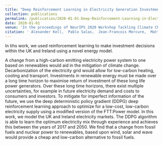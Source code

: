 ```yaml
---
title: "Deep Reinforcement Learning in Electricity Generation Investment for the Minimization of Long-Term Carbon Emissions and Electricity Costs"
collection: publications
permalink: /publication/2020-01-01-Deep-Reinforcement-Learning-in-Electricity-Generation-Investment-for-the-Minimization-of-Long-Term-Carbon-Emissions-and-Electricity-Costs
date: 2020-01-01
venue: 'In the proceedings of NeurIPS 2020 Workshop Tackling Climate Change with Machine Learning'
citation: ' Alexander Kell,  Pablo Salas,  Jean-Francois Mercure,  Matthew Forshaw,  A McGough, &quot;Deep Reinforcement Learning in Electricity Generation Investment for the Minimization of Long-Term Carbon Emissions and Electricity Costs.&quot; In the proceedings of NeurIPS 2020 Workshop Tackling Climate Change with Machine Learning, 2020.'
--- 
```


In tihs work, we used reinforcement learning to make investment decisions within the UK and Ireland using a novel energy model.

A change from a high-carbon emitting electricity power system to one based on renewables would aid in the mitigation of climate change. Decarbonization of the electricity grid would allow for low-carbon heating, cooling and transport. Investments in renewable energy must be made over a long time horizon to maximise return of investment of these long life power generators. Over these long time horizons, there exist multiple uncertainties, for example in future electricity demand and costs to consumers and investors. 
To mitigate for imperfect information of the future, we use the deep deterministic policy gradient (DDPG) deep reinforcement learning approach to optimize for a low-cost, low-carbon electricity supply using a modified version of the FTT:Power model. In this work, we model the UK and Ireland electricity markets. The DDPG algorithm is able to learn the optimum electricity mix through experience and achieves this between the years of 2017 and 2050. We find that a change from fossil fuels and nuclear power to renewables, based upon wind, solar and wave would provide a cheap and low-carbon alternative to fossil fuels.
